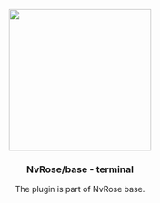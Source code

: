 <p align="center">
    <img width=250 src=https://user-images.githubusercontent.com/93622468/199302147-ef457867-30e1-49e3-be68-555fb071c9c9.png>
</p>

<h3 align=center> NvRose/base - terminal </h3>

<p align=center>
    The plugin is part of NvRose base.
</p><br><br>
